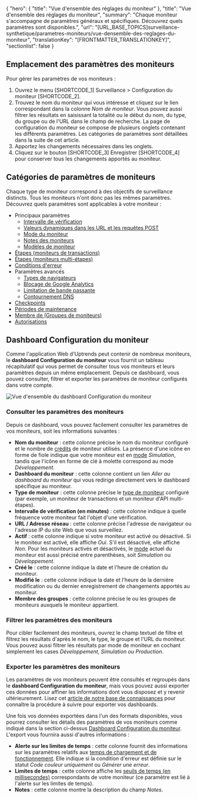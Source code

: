 {
  "hero": {
    "title": "Vue d'ensemble des réglages du moniteur"
  },
  "title": "Vue d'ensemble des réglages du moniteur",
  "summary": "Chaque moniteur s'accompagne de paramètres généraux et spécifiques. Découvrez quels paramètres sont disponibles.",
  "url": "[URL_BASE_TOPICS]surveillance-synthetique/parametres-moniteurs/vue-densemble-des-reglages-du-moniteur",
  "translationKey": "[FRONTMATTER_TRANSLATIONKEY]",
  "sectionlist": false
}

## Emplacement des paramètres des moniteurs

Pour gérer les paramètres de vos moniteurs :

1. Ouvrez le menu [SHORTCODE_1] Surveillance > Configuration du moniteur [SHORTCODE_2].
2. Trouvez le nom du moniteur qui vous intéresse et cliquez sur le lien correspondant dans la colonne *Nom de moniteur*. Vous pouvez aussi filtrer les résultats en saisissant la totalité ou le début du nom, du type, du groupe ou de l'URL dans le champ de recherche.
   La page de configuration du moniteur se compose de plusieurs onglets contenant les différents paramètres. Les catégories de paramètres sont détaillées dans la suite de cet article.
3. Apportez les changements nécessaires dans les onglets.
4. Cliquez sur le bouton [SHORTCODE_3] Enregistrer [SHORTCODE_4] pour conserver tous les changements apportés au moniteur.

## Catégories de paramètres de moniteurs

Chaque type de moniteur correspond à des objectifs de surveillance distincts. Tous les moniteurs n'ont donc pas les mêmes paramètres. Découvrez quels paramètres sont applicables à votre moniteur :
- Principaux paramètres
   - [Intervalle de vérification]([LINK_URL_1])
   - [Valeurs dynamiques dans les URL et les requêtes POST]([LINK_URL_2])
   - [Mode du moniteur]([LINK_URL_3])
   - [Notes des moniteurs]([LINK_URL_4])
   - [Modèles de moniteur]([LINK_URL_5])
- [Étapes (moniteurs de transactions)]([LINK_URL_6])
- [Étapes (moniteurs multi-étapes)]([LINK_URL_7])
- [Conditions d'erreur]([LINK_URL_8])
- Paramètres avancés
   - [Types de navigateurs]([LINK_URL_9])
   - [Blocage de Google Analytics]([LINK_URL_10])
   - [Limitation de bande passante]([LINK_URL_11])
   - [Contournement DNS]([LINK_URL_12])
- [Checkpoints]([LINK_URL_13])
- [Périodes de maintenance]([LINK_URL_14])
- [Membre de (Groupes de moniteurs)]([LINK_URL_15])
- [Autorisations]([LINK_URL_16])

## Dashboard Configuration du moniteur

Comme l'application Web d'Uptrends peut contenir de nombreux moniteurs, le **dashboard Configuration du moniteur** vous fournit un tableau récapitulatif qui vous permet de consulter tous vos moniteurs et leurs paramètres depuis un même emplacement. Depuis ce dashboard, vous pouvez consulter, filtrer et exporter les paramètres de moniteur configurés dans votre compte.

![Vue d'ensemble du dashboard Configuration du moniteur]([LINK_URL_17])

### Consulter les paramètres des moniteurs
Depuis ce dashboard, vous pouvez facilement consulter les paramètres de vos moniteurs, soit les informations suivantes :

- **Nom du moniteur** : cette colonne précise le nom du moniteur configuré et le nombre de [crédits]([LINK_URL_18]) de moniteur utilisés. La présence d'une icône en forme de fiole indique que votre moniteur est en [mode]([LINK_URL_19]) *Simulation*, tandis que l'icône en forme de clé à molette correspond au mode *Développement*.
- **Dashboard du moniteur** : cette colonne contient un lien *Aller au dashboard du moniteur* qui vous redirige directement vers le dashboard spécifique au moniteur.
- **Type de moniteur** : cette colonne précise le [type de moniteur]([LINK_URL_20]) configuré (par exemple, un moniteur de transactions et un moniteur d'API multi-étapes).
- **Intervalle de vérification (en minutes)** : cette colonne indique à quelle fréquence votre moniteur fait l'objet d'une vérification.
- **URL / Adresse réseau** : cette colonne précise l'adresse de navigateur ou l'adresse IP du site Web que vous surveillez.
- **Actif** : cette colonne indique si votre moniteur est activé ou désactivé. Si le moniteur est activé, elle affiche *Oui*. S'il est désactivé, elle affiche *Non*. Pour les moniteurs activés et désactivés, le [mode]([LINK_URL_21]) actuel du moniteur est aussi précisé entre parenthèses, soit *Simulation* ou *Développement*.
- **Créé le** : cette colonne indique la date et l'heure de création du moniteur.
- **Modifié le** : cette colonne indique la date et l'heure de la dernière modification ou du dernier enregistrement de changements apportés au moniteur.
- **Membre des groupes** : cette colonne précise le ou les groupes de moniteurs auxquels le moniteur appartient.

### Filtrer les paramètres des moniteurs

Pour cibler facilement des moniteurs, ouvrez le champ textuel de filtre et filtrez les résultats d'après le nom, le type, le groupe et l'URL du moniteur. Vous pouvez aussi filtrer les résultats par mode de moniteur en cochant simplement les cases *Développement, Simulation ou Production*.

### Exporter les paramètres des moniteurs

Les paramètres de vos moniteurs peuvent être consultés et regroupés dans le **dashboard Configuration du moniteur**, mais vous pouvez aussi exporter ces données pour affiner les informations dont vous disposez et y revenir ultérieurement. Lisez cet [article de notre base de connaissances]([LINK_URL_22]) pour connaître la procédure à suivre pour exporter vos dashboards.

Une fois vos données exportées dans l'un des formats disponibles, vous pourrez consulter les détails des paramètres de vos moniteurs comme indiqué dans la section ci-dessus [Dashboard Configuration du moniteur]([LINK_URL_23]). L'export vous fournira aussi d'autres informations :

- **Alerte sur les limites de temps** : cette colonne fournit des informations sur les paramètres relatifs aux [temps de chargement et de fonctionnement]([LINK_URL_24]). Elle indique si la condition d'erreur est définie sur le statut *Code couleur uniquement* ou *Générer une erreur*.
- **Limites de temps** : cette colonne affiche les [seuils de temps (en millisecondes)]([LINK_URL_25]) correspondants de votre moniteur (ce paramètre est lié à l'alerte sur les limites de temps).
- **Notes** : cette colonne montre la description du champ *Notes*.